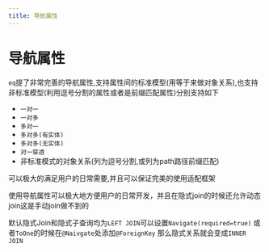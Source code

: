 ```yaml
---
title: 导航属性
---
```

# 导航属性
`eq`提了非常完善的导航属性,支持属性间的标准模型(用等于来做对象关系),也支持非标准模型(利用逗号分割的属性或者是前缀匹配属性)分别支持如下
- `一对一`
- `一对多`
- `多对一`
- `多对多(有实体)`
- `多对多(无实体)`
- `对一穿透`
- 非标准模式的对象关系(列为逗号分割,或列为path路径前缀匹配)

可以极大的满足用户的日常需要,并且可以保证完美的使用适配框架

使用导航属性可以极大地方便用户的日常开发，并且在隐式join的时候还允许动态join这是手动join做不到的

默认隐式Join和隐式子查询均为`LEFT JOIN`可以设置`Navigate(required=true)` 或者`ToOne`的时候在`@Naivgate`处添加`@ForeignKey` 那么隐式关系就会变成`INNER JOIN`